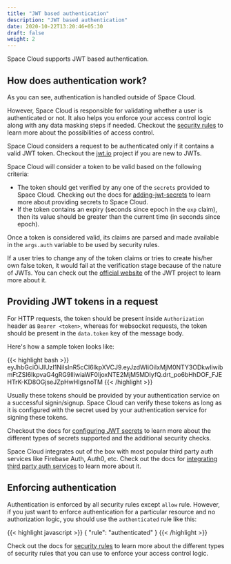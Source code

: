 ```yaml
---
title: "JWT based authentication"
description: "JWT based authentication"
date: 2020-10-22T13:20:46+05:30
draft: false
weight: 2
---
```


Space Cloud supports JWT based authentication. 

## How does authentication work?

As you can see, authentication is handled outside of Space Cloud. 

However, Space Cloud is responsible for validating whether a user is authenticated or not. It also helps you enforce your access control logic along with any data masking steps if needed. Checkout the [security rules](/security/security-rules) to learn more about the possibilities of access control.

Space Cloud considers a request to be authenticated only if it contains a valid JWT token. Checkout the [jwt.io](https://jwt.io) project if you are new to JWTs.

Space Cloud will consider a token to be valid based on the following criteria:

- The token should get verified by any one of the `secrets` provided to Space Cloud. Checking out the docs for [adding-jwt-secrets](/security/jwt-based-authentication/configuring-jwt-secrets) to learn more about providing secrets to Space Cloud.
- If the token contains an expiry (seconds since epoch in the `exp` claim), then its value should be greater than the current time (in seconds since epoch).

Once a token is considered valid, its claims are parsed and made available in the `args.auth` variable to be used by security rules.

If a user tries to change any of the token claims or tries to create his/her own false token, it would fail at the verification stage because of the nature of JWTs. You can check out the [official website](https://jwt.io) of the JWT project to learn more about it.

## Providing JWT tokens in a request

For HTTP requests, the token should be present inside `Authorization` header as `Bearer <token>`, whereas for websocket requests, the token should be present in the `data.token` key of the message body.

Here's how a sample token looks like:

{{< highlight bash >}}
eyJhbGciOiJIUzI1NiIsInR5cCI6IkpXVCJ9.eyJzdWIiOiIxMjM0NTY3ODkwIiwibmFtZSI6IkpvaG4gRG9lIiwiaWF0IjoxNTE2MjM5MDIyfQ.drt_po6bHhDOF_FJEHTrK-KD8OGjseJZpHwHIgsnoTM
{{< /highlight >}}


Usually these tokens should be provided by your authentication service on a successful signin/signup. Space Cloud can verify these tokens as long as it is configured with the secret used by your authentication service for signing these tokens.

Checkout the docs for [configuring JWT secrets](/security/jwt-based-authentication/configuring-jwt-secrets) to learn more about the different types of secrets supported and the additional security checks.

Space Cloud integrates out of the box with most popular third party auth services like Firebase Auth, Auth0, etc. Check out the docs for [integrating third party auth services](/security/jwt-based-authentication/third-party-auth) to learn more about it.

## Enforcing authentication

Authentication is enforced by all security rules except `allow` rule. However, if you just want to enforce authentication for a particular resource and no authorization logic, you should use the `authenticated` rule like this:

{{< highlight javascript >}}
{
  "rule": "authenticated"
}
{{< /highlight >}}

Check out the docs for [security rules](/security/security-rules) to learn more about the different types of security rules that you can use to enforce your access control logic.